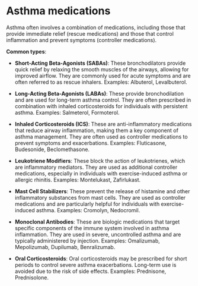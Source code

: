 # Asthma medications

Asthma often involves a combination of medications, including those that provide immediate relief (rescue medications) and those that control inflammation and prevent symptoms (controller medications). 

**Common types**:

* **Short-Acting Beta-Agonists (SABAs)**: These bronchodilators provide quick relief by relaxing the smooth muscles of the airways, allowing for improved airflow. They are commonly used for acute symptoms and are often referred to as rescue inhalers. Examples: Albuterol, Levalbuterol.

* **Long-Acting Beta-Agonists (LABAs)**: These provide bronchodilation and are used for long-term asthma control. They are often prescribed in combination with inhaled corticosteroids for individuals with persistent asthma. Examples: Salmeterol, Formoterol.

* **Inhaled Corticosteroids (ICS)**: These are anti-inflammatory medications that reduce airway inflammation, making them a key component of asthma management. They are often used as controller medications to prevent symptoms and exacerbations. Examples: Fluticasone, Budesonide, Beclomethasone.

* **Leukotriene Modifiers**: These block the action of leukotrienes, which are inflammatory mediators. They are used as additional controller medications, especially in individuals with exercise-induced asthma or allergic rhinitis. Examples: Montelukast, Zafirlukast.

* **Mast Cell Stabilizers**: These prevent the release of histamine and other inflammatory substances from mast cells. They are used as controller medications and are particularly helpful for individuals with exercise-induced asthma. Examples: Cromolyn, Nedocromil.

* **Monoclonal Antibodies**: These are biologic medications that target specific components of the immune system involved in asthma inflammation. They are used in severe, uncontrolled asthma and are typically administered by injection. Examples: Omalizumab, Mepolizumab, Dupilumab, Benralizumab.

* **Oral Corticosteroids**: Oral corticosteroids may be prescribed for short periods to control severe asthma exacerbations. Long-term use is avoided due to the risk of side effects. Examples: Prednisone, Prednisolone.
